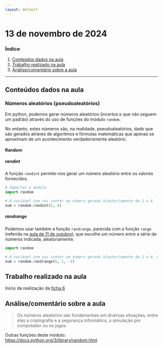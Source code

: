 ```yaml
---
layout: default
---
```


# 13 de novembro de 2024

<h3><b>Índice</b></h3>

1. [Conteúdos dados na aula](#conteúdos-dados-na-aula)
2. [Trabalho realizado na aula](#trabalho-realizado-na-aula)
3. [Análise/comentário sobre a aula](#análisecomentário-sobre-a-aula)

---

## Conteúdos dados na aula

### Números aleatórios (pseudoaleatórios)

Em python, podemos gerar números aleatórios (incertos e que não seguem um padrão) através do uso de funções do módulo `random`.

No entanto, estes números são, na realidade, pseudoaleatórios, dado que são gerados atráves de algoritmos e fórmulas matemáticas que apenas se aproximam de um acontecimento verdadeiramente aleatório.

#### Random

##### randint

A função `randint` permite-nos gerar um número aleatório entre os valores fornecidos.

```python
# Importar o módulo
import random

# A variável num vai conter um número gerado aleatoriamente de 1 a 6
num = random.randint(1, 6)
```

##### randrange

Podemos usar também a função `randrange`, parecida com a função `range` (referida na [aula de 11 de outubro](aula_outubro_11.md#for)), que escolhe um número entre a série de números indicada, aleatoriamente.

```python
import random

# A variável num vai conter um número gerado aleatoriamente de 1 a 6, não incluindo o 6
num = random.randrange(6, 1, -1)
```

## Trabalho realizado na aula

Início da realização da [ficha 6](../trabalhos/D1_PedroAlmeida_Ficha06.py)

## Análise/comentário sobre a aula

> Os números aleatórios são fundamentais em diversas situações, entre elas a criptografia e a segurança informática, a simulação por computador ou os jogos.

Outras funções deste módulo: <https://docs.python.org/3/library/random.html>
